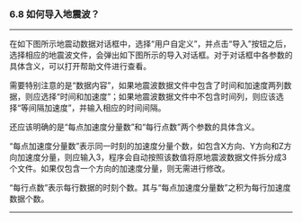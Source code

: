 ﻿### 6.8  如何导入地震波？
---

在如下图所示地震动数据对话框中，选择“用户自定义”，并点击“导入”按钮之后，选择相应的地震波文件，会弹出如下图所示的导入对话框。对于对话框中各参数的具体含义，可以打开帮助文件进行查看。


需要特别注意的是“数据内容”，如果地震波数据文件中包含了时间和加速度两列数据，则应选择“时间和加速度”；如果地震波数据文件中不包含时间列，则应该选择“等间隔加速度”，并输入相应的时间间隔。


还应该明确的是“每点加速度分量数”和“每行点数”两个参数的具体含义。


“每点加速度分量数”表示同一时刻的加速度分量个数，如包含X方向、Y方向和Z方向加速度分量，则应输入3，程序会自动按照该数值将原地震波数据文件拆分成3个文件。如果仅包含一个方向的加速度分量，则无需进行修改。


“每行点数”表示每行数据的时刻个数。其与“每点加速度分量数”之积为每行加速度数据个数。











---
